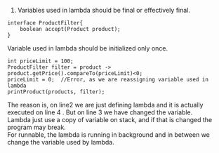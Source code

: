 1. Variables used in lambda should be final or effectively final.
```
interface ProductFilter{
	boolean accept(Product product);
}
```
Variable used in lambda should be initialized only once.
```
int priceLimit = 100;
ProductFilter filter = product -> product.getPrice().compareTo(priceLimit)<0;
priceLimit = 0;  //Error, as we are reassigning variable used in lambda
printProduct(products, filter);
```
The reason is, on line2 we are just defining lambda and it is actually executed on line 4 . But on line 3 we have changed the variable.</br>
Lambda just use a copy of variable on stack, and if that is changed the program may break.</br>
For runnable, the lambda is running in background and in between we change the variable used by lambda.